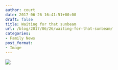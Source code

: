 ```yaml
---
author: court
date: 2017-06-26 16:41:51+00:00
draft: false
title: Waiting for that sunbeam
url: /blog/2017/06/26/waiting-for-that-sunbeam/
categories:
- Family News
post_format:
- Image
---
```


[![](http://www.vallentyne.com/blog/wp-content/uploads/2017/06/WP_20170626_12_38_32_Rich-1024x576.jpg)
](http://www.vallentyne.com/blog/2017/06/26/waiting-for-that-sunbeam/wp_20170626_12_38_32_rich/)

